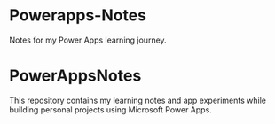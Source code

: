 # Powerapps-Notes
Notes for my Power Apps learning journey.
# PowerAppsNotes 
This repository contains my learning notes and app experiments while building personal projects using Microsoft Power Apps.
